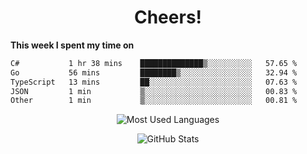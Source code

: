 <h1 align="center">Cheers!</h1>

**This week I spent my time on**
<!--START_SECTION:waka-->

```txt
C#           1 hr 38 mins    ██████████████▒░░░░░░░░░░   57.65 %
Go           56 mins         ████████▒░░░░░░░░░░░░░░░░   32.94 %
TypeScript   13 mins         ██░░░░░░░░░░░░░░░░░░░░░░░   07.63 %
JSON         1 min           ▒░░░░░░░░░░░░░░░░░░░░░░░░   00.83 %
Other        1 min           ▒░░░░░░░░░░░░░░░░░░░░░░░░   00.81 %
```

<!--END_SECTION:waka-->

<p align="center"><img src="https://github-readme-stats.vercel.app/api/top-langs/?username=thnkrn&layout=compact&hide=html&theme=tokyonight" alt="Most Used Languages" /></p>

<p align="center"><img src="https://github-readme-stats.vercel.app/api?username=thnkrn&show_icons=true&count_private=true&theme=tokyonight&show=reviews&hide_rank=false&rank_icon=github" alt="GitHub Stats" /></p>

<!-- <p align="center"><a href="https://wakatime.com"><img src="https://wakatime.com/share/@thnkrn/40092326-d1bd-471b-89da-9a7c63939402.png" /></p>
 -->
